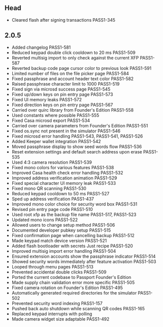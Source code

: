 <!--
SPDX-FileCopyrightText: 2023 Foundation Devices, Inc. <hello@foundationdevices.com>

SPDX-License-Identifier: GPL-3.0-or-later
-->

## Head
- Cleared flash after signing transactions PASS1-345

## 2.0.5
- Added changelog PASS1-581
- Reduced keypad double click cooldown to 20 ms PASS1-509
- Reverted multisig import to only check against the current XFP PASS1-587
- Reverted backup code page cursor color to previous look PASS1-591
- Limited number of files on the file picker page PASS1-584
- Fixed passphrase and account header text color PASS1-582
- Raised passphrase character limit to 1000 PASS1-519
- Fixed sign via microsd success page PASS1-545
- Fixed up/down keys on pin entry page PASS1-573
- Fixed UI memory leaks PASS1-572
- Fixed direction keys on pin entry page PASS1-567
- Carried over quirc library from Founder's Edition PASS1-558
- Used constants where possible PASS1-555
- Fixed Casa microsd export PASS1-534
- Carried over camera parameters from Founder's Edition PASS1-551
- Fixed os.sync not present in the simulator PASS1-546
- Fixed microsd error handling PASS1-543, PASS1-541, PASS1-526
- Added Keeper wallet integration PASS1-542
- Moved passphrase display to show seed words flow PASS1-536
- Reset extension settings and default search address upon erase PASS1-535
- Used 4:3 camera resolution PASS1-539
- Fixed mono colors for various features PASS1-538
- Improved Casa health check error handling PASS1-532
- Improved address verification animation PASS1-529
- Fixed special character UI memory leak PASS1-533
- Fixed mono QR scanning PASS1-530
- Reduced keypad cooldown to 50 ms PASS1-527
- Sped up address verification PASS1-437
- Improved mono color choice for security word box PASS1-531
- Revised pin entry page code PASS1-510
- Used root xfp as the backup file name PASS1-517, PASS1-523
- Updated mono icons PASS1-522
- Allowed users to change setup method PASS1-506
- Documented developer pubkey setup PASS1-515
- Fixed confirmation page when cancelling backup PASS1-512
- Made keypad match device version PASS1-521
- Added flash bootloader with secrets Just recipe PASS1-520
- Improved multisig import error handling PASS1-504
- Ensured extension accounts show the passphrase indicator PASS1-514
- Showed security words immediately after feature activation PASS1-503
- Looped through menu pages PASS1-513
- Prevented accidental double clicks PASS1-509
- Ported the current codebase to Passport Founder's Edition
- Made supply chain validation error more specific PASS1-505
- Fixed camera rotation on Founder's Edition PASS1-495
- Automatically generated required directories for the simulator PASS1-502
- Prevented security word indexing PASS1-157
- Pushed back auto shutdown while scanning QR codes PASS1-165
- Replaced keypad interrupts with polling
- Made camera widget size adaptable PASS1-492
